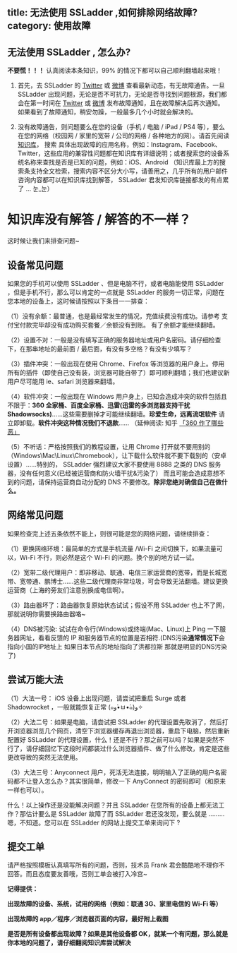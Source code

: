 title: 无法使用 SSLadder ,如何排除网络故障?
category: 使用故障
---

## 无法使用 SSLadder , 怎么办?

**不要慌！！！** 认真阅读本条知识，99% 的情况下都可以自己顺利翻墙起来哦！

1. 首先，去 SSLadder 的 [Twitter](https://twitter.com/SSLadder) 或 [微博](http://weibo.com/u/5731426115) 查看最新动态，有无故障通告。一旦 SSLadder 出现问题，无论是否不可抗力，无论是否寻找到问题根源，我们都会在第一时间在  [Twitter](https://twitter.com/SSLadder) 或 [微博](http://weibo.com/u/5731426115) 发布故障通知，且在故障解决后再次通知。如果看到了故障通知，稍安勿躁，一般最多几个小时就会解决的。

2. 没有故障通告，则问题要么在您的设备（手机 / 电脑 / iPad / PS4 等），要么在您的网络（校园网 / 家里的宽带 / 公司的网络 / 各种地方的网）。请首先阅读 [知识库](https://wiki.ssladder.com/)， 搜索 具体出现故障的应用名称，例如：Instagram、Facebook、Twitter，这些应用的兼容性问题都在知识库有详细说明；或者搜索您的设备系统名称来查找是否是已知的问题，例如：iOS、Android （知识库最上方的搜索条支持全文检索，搜索内容不区分大小写，请善用之，几乎所有的用户邮件咨询内容都可以在知识库找到解答， SSLadder 君发知识库链接都发的有点累了 ... 눈_눈）

# 知识库没有解答 / 解答的不一样？

这时候让我们来排查问题~

## 设备常见问题

如果您的手机可以使用 SSLadder 、但是电脑不行，或者电脑能使用 SSLadder ，但是手机不行，那么可以肯定的一点就是 SSLadder 的服务一切正常，问题在您本地的设备上，这时候请按照以下条目一一排查：

（1）没有余额：最普通，也是最经常发生的情况，充值续费没有成功。请参考 支付宝付款完毕却没有成功购买套餐／余额没有到账。 有了余额才能继续翻墙。

（2）设置不对：一般是没有填写正确的服务器地址或用户名密码。请仔细检查下，在那串地址的最前面 / 最后面，有没有多空格？有没有少填写？

（3）插件冲突：一般出现在使用 Chrome、Firefox 等浏览器的用户身上。停用所有的插件（即使自己没有装，浏览器可能自带了）即可顺利翻墙；我们也建议新用户尽可能用 ie、safari 浏览器来翻墙。

（4）软件冲突：一般出现在 Windows 用户身上，已知会造成冲突的软件包括且不限于：**360 全家桶、百度全家桶、迅雷(迅雷的多浏览器支持干扰Shadowsocks)**……这些需要删掉才可能继续翻墙。**珍爱生命，远离流氓软件** 请立即卸载。**软件冲突这种情况我们不退款**…… （延伸阅读: 知乎 [「360 作了哪些恶」](https://www.zhihu.com/question/25087692)


（5）不听话：严格按照我们的教程设置，让用 Chrome 打开就不要用别的（Windows\Mac\Linux\Chromebook），让下载什么软件就不要下载别的（安卓设置）……特别的， SSLadder 强烈建议大家不要使用 8888 之类的 DNS 服务器，没有任何意义(已经被运营商和防火墙干扰&污染了） 而且可能会造成意想不到的问题，请保持运营商自动分配的 DNS 不要修改。**除非您绝对确信自己在做什么。**

## 网络常见问题

如果检查完上述五条依然不能上，则很可能是您的网络问题，请继续排查：

（1）更换网络环境：最简单的方式是手机流量 /Wi-Fi 之间切换下，如果流量可以，Wi-Fi 不行，则必然是这个 Wi-Fi 的问题。换个别的地方试一试。

（2）宽带二级代理用户：即非移动、联通、电信三家运营商的宽带，而是长城宽带、宽带通、鹏博士……这些二级代理商非常垃圾，可会导致无法翻墙。建议更换运营商（上海的旁友们注意别换成电信啊）。

（3）路由器坏了：路由器恢复原始状态试试；假设不用 SSLadder 也上不了网，那就说明你需要换路由器咯~

（4）DNS被污染: 试试在命令行(Windows)或终端(Mac、Linux)上 Ping 一下服务器网址，看看反馈的 IP 和服务器节点的位置是否相符.(DNS污染**通常情况下**会指向小国的IP地址上 如果日本节点的地址指向了洪都拉斯 那就是明显的DNS污染了)

## 尝试万能大法


（1）大法一号： iOS 设备上出现问题，请尝试把重启 Surge 或者 Shadowrocket ，一般就能恢复正常 (๑و•̀ㅂ•́๑)و✧

（2）大法二号：如果是电脑，请尝试把 SSLadder 的代理设置先取消了，然后打开浏览器浏览几个网页，清空下浏览器缓存再退出浏览器，重启下电脑，然后重新配置好 SSLadder 的代理设置，什么！还是不行？那之前可以吗？如果是突然不行了，请仔细回忆下这段时间都装过什么浏览器插件、做了什么修改，肯定是这些更改导致的突然无法使用。

（3）大法三号：Anyconnect 用户，死活无法连接，明明输入了正确的用户名密码都不让登入怎么办？其实很简单，修改一下 AnyConnect 的密码即可（和原来一样也可以）。

什么！以上操作还是没能解决问题？并且 SSLadder 在您所有的设备上都无法工作？那估计要么是 SSLadder 故障了而 SSLadder 君还没发现，要么就是 ......... 嗯，不知道。您可以在 SSLadder 的网站上提交工单来询问下 ?

## 提交工单


请严格按照模板认真填写所有的问题，否则，技术员 Frank 君会酷酷地不理你不回答。而且态度要友善哦，否则工单会被打入冷宫~

**记得提供：**

**出现故障的设备、系统，试用的网络（例如：联通 3G、家里电信的 Wi-Fi 等）**

**出现故障的 app／程序／浏览器页面的内容，最好附上截图**

**是否是所有设备都出现故障？如果是其他设备都 OK，就某一个有问题，那么就是你本地的问题了，请仔细翻阅知识库尝试解决**
